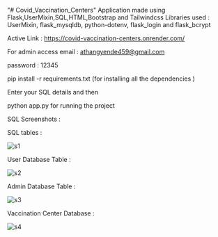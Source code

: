 "# Covid_Vaccination_Centers" 
Application made using Flask,UserMixin,SQL,HTML,Bootstrap and Tailwindcss
Libraries used : UserMixin, flask_mysqldb, python-dotenv, flask_login and flask_bcrypt

Active Link : https://covid-vaccination-centers.onrender.com/

For admin access
email : athangyende459@gmail.com  

password : 12345

pip install -r requirements.txt (for installing all the dependencies )

Enter your SQL details and then

python app.py for running the project

SQL Screenshots : 

SQL tables : 

![s1](https://github.com/athang12/Covid_Vaccination_Centers/assets/41379509/7073555d-ee43-4c99-9bc7-6b89d5dcc3e6)

User Database Table : 

![s2](https://github.com/athang12/Covid_Vaccination_Centers/assets/41379509/0855413c-3663-495e-a1e7-8ebb9879d6a6)

Admin Database Table :

![s3](https://github.com/athang12/Covid_Vaccination_Centers/assets/41379509/3492da58-2ece-4a7b-a517-9642cbec200f)

Vaccination Center Database :

![s4](https://github.com/athang12/Covid_Vaccination_Centers/assets/41379509/32592cfc-44ab-463e-b221-ab0dbfcb685b)



